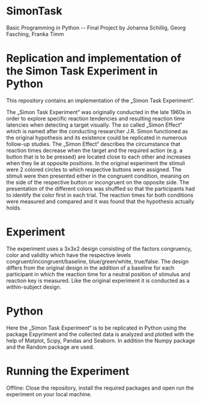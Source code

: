 # SimonTask
Basic Programming in Python -- Final Project by Johanna Schillig, Georg Fasching, Franka Timm

# Replication and implementation of the Simon Task Experiment in Python

This repository contains an implementation of the „Simon Task Experiment“.

The „Simon Task Experiment“ was originally conducted in the late 1960s in order to explore specific reaction tendencies and resulting reaction time latencies when detecting a target visually. The so called „Simon Effect“ which is named after the conducting researcher J.R. Simon functioned as the original hypothesis and its existence could be replicated in numerous follow-up studies. The „Simon Effect“ describes the circumstance that reaction times decrease when the target and the required action (e.g. a button that is to be pressed) are located close to each other and increases when they lie at opposite positions. In the original experiment the stimuli were 2 colored circles to which  respective buttons were assigned. The stimuli were then presented either in the congruent condition, meaning on the side of the respective button or incongruent on the opposite side. The presentation of the different colors was shuffled so that the participants had to identify the color first in each trial. The reaction times for both conditions were measured and compared and it was found that the hypothesis actually holds.

# Experiment

The experiment uses a 3x3x2 design consisting of the factors congruency, color and validity which have the respective levels congruent/incongruent/baseline, blue/green/white, true/false. The design differs from the original design in the addition of a baseline for each participant in which the reaction time for a neutral position of stimulus and reaction key is measured. Like the original experiment it is conducted as a within-subject design.

# Python

Here the „Simon Task Experiment“ is to be replicated in Python using the package Expyriment and the collected data is analyzed and plotted with the help of Matplot, Scipy, Pandas and Seaborn. In addition the Numpy package and the Random package are used.

# Running the Experiment

Offline: Close the repository, install the required packages and open run the experiment on your local machine.

